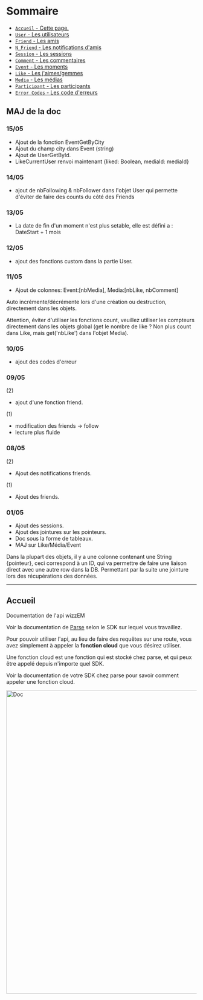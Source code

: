 # Sommaire

* [`Accueil` - Cette page.](index.md)
* [`User` - Les utilisateurs](user.md)
* [`Friend` - Les amis](friend.md)
* [`N_Friend` - Les notifications d'amis](n_friend.md)
* [`Session` - Les sessions](session.md)
* [`Comment` - Les commentaires](comment.md)
* [`Event` - Les moments](event.md)
* [`Like` - Les j'aimes/gemmes](like.md)
* [`Media` - Les médias](media.md)
* [`Participant` - Les participants](participant.md)
* [`Error Codes` - Les code d'erreurs](error.md)


## MAJ de la doc

### 15/05

* Ajout de la fonction EventGetByCity
* Ajout du champ city dans Event (string)
* Ajout de UserGetById.
* LikeCurrentUser renvoi maintenant {liked: Boolean, mediaId: mediaId}

### 14/05

* ajout de nbFollowing & nbFollower dans l'objet User qui permette d'éviter de faire des counts du côté des Friends

### 13/05

* La date de fin d'un moment n'est plus setable, elle est défini a : DateStart + 1 mois

### 12/05

* ajout des fonctions custom dans la partie User.

### 11/05

* Ajout de colonnes: Event:[nbMedia], Media:[nbLike, nbComment]

Auto incrémente/décrémente lors d'une création ou destruction, directement dans les objets.

Attention, éviter d'utiliser les fonctions count, veuillez utiliser les compteurs directement dans les objets global (get le nombre de like ? Non plus count dans Like, mais get('nbLike') dans l'objet Media).

### 10/05

* ajout des codes d'erreur

### 09/05

(2)

* ajout d'une fonction friend.

(1)

* modification des friends -> follow
* lecture plus fluide

### 08/05

(2)

* Ajout des notifications friends.

(1)

* Ajout des friends.

### 01/05

* Ajout des sessions.
* Ajout des jointures sur les pointeurs.
* Doc sous la forme de tableaux.
* MAJ sur Like/Média/Event

Dans la plupart des objets, il y a une colonne contenant une String {pointeur}, ceci correspond à un ID, qui va permettre de faire une liaison direct avec une autre row dans la DB. Permettant par la suite une jointure lors des récupérations des données.

---------
## Accueil

Documentation de l'api wizzEM

Voir la documentation de [Parse](http://www.parse.com) selon le SDK sur lequel vous travaillez.

Pour pouvoir utiliser l'api, au lieu de faire des requêtes sur une route, vous avez simplement à appeler la **fonction cloud** que vous désirez utiliser.

Une fonction cloud est une fonction qui est stocké chez parse, et qui peux être appelé depuis n'importe quel SDK.

Voir la documentation de votre SDK chez parse pour savoir comment appeler une fonction cloud.

<img src="../images/doc_cloudfunc.jpeg" alt="Doc" style="width: 800px;"/>


